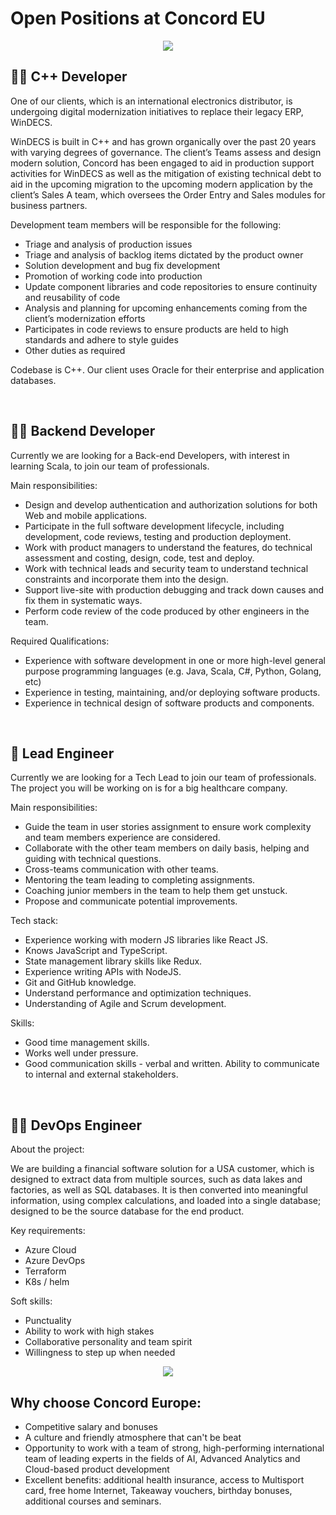 
# Open Positions at Concord EU

<div id="header" align="center">
  <img src="https://github.com/Concord-Europe/Open-Positions/blob/main/Join%20our%20team.jpg"/> 
</div>

👨‍🏭 C++ Developer
--------------

One of our clients, which is an international electronics distributor, is undergoing digital modernization initiatives to replace their legacy ERP, WinDECS.  

WinDECS is built in C++ and has grown organically over the past 20 years with varying degrees of governance. The client’s Teams assess and design modern solution, Concord has been engaged to aid in production support activities for WinDECS as well as the mitigation of existing technical debt to aid in the upcoming migration to the upcoming modern application by the client’s Sales A team, which oversees the Order Entry and Sales modules for business partners.  


Development team members will be responsible for the following:  

- Triage and analysis of production issues  
- Triage and analysis of backlog items dictated by the product owner  
- Solution development and bug fix development  
- Promotion of working code into production  
- Update component libraries and code repositories to ensure continuity and reusability of code  
- Analysis and planning for upcoming enhancements coming from the client’s modernization efforts  
- Participates in code reviews to ensure products are held to high standards and adhere to style guides  
- Other duties as required  
   
   
Codebase is C++. Our client uses Oracle for their enterprise and application databases.  


<br />

👨‍🔧 Backend Developer
------------------

Currently we are looking for a Back-end Developers, with interest in learning Scala, to join our team of professionals.


Main responsibilities:


- Design and develop authentication and authorization solutions for both Web and mobile applications.
- Participate in the full software development lifecycle, including development, code reviews, testing and production deployment.
- Work with product managers to understand the features, do technical assessment and costing, design, code, test and deploy.
- Work with technical leads and security team to understand technical constraints and incorporate them into the design.
- Support live-site with production debugging and track down causes and fix them in systematic ways.
- Perform code review of the code produced by other engineers in the team.


Required Qualifications:


- Experience with software development in one or more high-level general purpose programming languages (e.g. Java, Scala, C#, Python, Golang, etc)
- Experience in testing, maintaining, and/or deploying software products.
- Experience in technical design of software products and components.


<br />

👷 Lead Engineer
--------------

Currently we are looking for a Tech Lead to join our team of professionals. The project you will be working on is for a big healthcare company.


Main responsibilities:


- Guide the team in user stories assignment to ensure work complexity and team members experience are considered.
- Collaborate with the other team members on daily basis, helping and guiding with technical questions.
- Cross-teams communication with other teams.
- Mentoring the team leading to completing assignments.
- Coaching junior members in the team to help them get unstuck.
- Propose and communicate potential improvements.


Tech stack:


- Experience working with modern JS libraries like React JS.
- Knows JavaScript and TypeScript.
- State management library skills like Redux.
- Experience writing APIs with NodeJS.
- Git and GitHub knowledge.
- Understand performance and optimization techniques.
- Understanding of Agile and Scrum development.



Skills:


- Good time management skills.
- Works well under pressure.
- Good communication skills - verbal and written. Ability to communicate to internal and external stakeholders.

<br />

👨‍🍳 DevOps Engineer
----------------


About the project:  

We are building a financial software solution for a USA customer, which is designed to extract data from multiple sources, such as data lakes and factories, as well as SQL databases. It is then converted into meaningful information, using complex calculations, and loaded into a single database; designed to be the source database for the end product. 

Key requirements: 

- Azure Cloud 
- Azure DevOps 
- Terraform 
- K8s / helm 
  

Soft skills: 

- Punctuality 
- Ability to work with high stakes 
- Collaborative personality and team spirit 
- Willingness to step up when needed 
  
<div id="header" align="center">
  <img src="https://github.com/Concord-Europe/Open-Positions/blob/main/our%20values.jpg"/> 
</div>

Why choose Concord Europe: 
-------------------

- Competitive salary and bonuses 
- A culture and friendly atmosphere that can't be beat 
- Opportunity to work with a team of strong, high-performing international team of leading experts in the fields of AI, Advanced Analytics and Cloud-based product development 
- Excellent benefits: additional health insurance, access to Multisport card, free home Internet, Takeaway vouchers, birthday bonuses, additional courses and seminars. 
